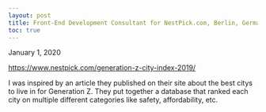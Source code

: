 ```yaml
---
layout: post
title: Front-End Development Consultant for NestPick.com, Berlin, Germany
toc: true
---
```

January 1, 2020

https://www.nestpick.com/generation-z-city-index-2019/

I was inspired by an article they published on their site about the best citys to live in for Generation Z. They put together a database that ranked each city on multiple different categories like safety, affordability, etc. 